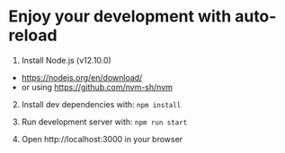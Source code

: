 # Enjoy your development with auto-reload

1. Install Node.js (v12.10.0)
  * https://nodejs.org/en/download/
  * or using https://github.com/nvm-sh/nvm

2. Install dev dependencies with:
`npm install`

3. Run development server with:
`npm run start`

4. Open http://localhost:3000 in your browser
